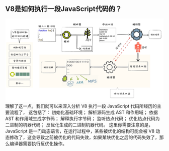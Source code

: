<!--
 * @Author: zhangyu
 * @Email: zhangdulin@outlook.com
 * @Date: 2022-09-21 18:51:48
 * @LastEditors: zhangyu
 * @LastEditTime: 2022-09-26 17:27:05
 * @Description: 
-->

## V8是如何执行一段JavaScript代码的？

![V8 执行 JavaScript ](../img/8a34ae8c1a7a0f87e19b1384a025e354.jpg "V8 执行 JavaScript ")
理解了这一点，我们就可以来深入分析 V8 执行一段 JavaScript 代码所经历的主要流程了，
这包括了：
初始化基础环境；
解析源码生成
AST 和作用域；
依据 AST 和作用域生成字节码；
解释执行字节码；
监听热点代码；
优化热点代码为二进制的机器代码；
反优化生成的二进制机器代码。
这里你需要注意的是，JavaScript 是一门动态语言，在运行过程中，某些被优化的结构可能会被 V8 动态修改了，这会导致之前被优化的代码失效，如果某块优化之后的代码失效了，那么编译器需要执行反优化操作。


<Gitalk />
